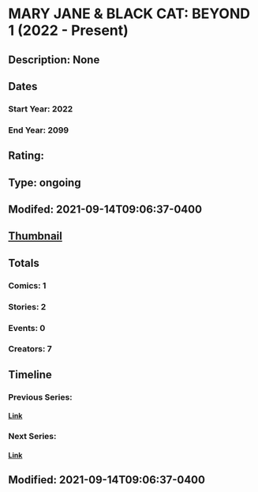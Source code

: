 # MARY JANE & BLACK CAT: BEYOND 1 (2022 - Present)
## Description: None
## Dates
### Start Year: 2022
### End Year: 2099
## Rating: 
## Type: ongoing
## Modifed: 2021-09-14T09:06:37-0400
## [Thumbnail](http://i.annihil.us/u/prod/marvel/i/mg/b/40/image_not_available.jpg)
## Totals
### Comics: 1
### Stories: 2
### Events: 0
### Creators: 7
## Timeline
### Previous Series: 
#### [Link]()
### Next Series: 
#### [Link]()
## Modified: 2021-09-14T09:06:37-0400